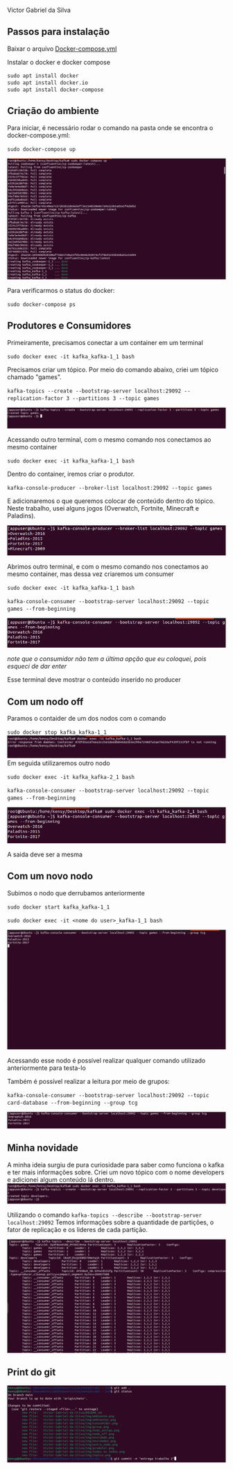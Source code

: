 Victor Gabriel da Silva

## Passos para instalação

Baixar o arquivo [Docker-compose.yml](https://github.com/confluentinc/cp-docker-images/tree/5.3.3-post/examples/kafka-cluster)

Instalar o docker e docker compose

    sudo apt install docker
    sudo apt install docker.io
    sudo apt install docker-compose

## Criação do ambiente

Para iniciar, é necessário rodar o comando na pasta onde se encontra o docker-compose.yml:

`sudo docker-compose up`

<img src="./img/ambiente.png"/>

Para verificarmos o status do docker:

`sudo docker-compose ps`

## Produtores e Consumidores

Primeiramente, precisamos conectar a um container em um terminal

`sudo docker exec -it kafka_kafka-1_1 bash`

Precisamos criar um tópico. Por meio do comando abaixo, criei um tópico chamado "games".

`kafka-topics --create --bootstrap-server localhost:29092 --replication-factor 3 --partitions 3 --topic games`

<img src="./img/topico.png"/>

Acessando outro terminal, com o mesmo comando nos conectamos ao mesmo container 

`sudo docker exec -it kafka_kafka-1_1 bash`

Dentro do container, iremos criar o produtor.

`kafka-console-producer --broker-list localhost:29092 --topic games`

E adicionaremos o que queremos colocar de conteúdo dentro do tópico. Neste trabalho, usei alguns jogos (Overwatch, Fortnite, Minecraft e Paladins).

<img src="./img/produtor.png"/>

Abrimos outro terminal, e com o mesmo comando nos conectamos ao mesmo container, mas dessa vez criaremos um consumer

`sudo docker exec -it kafka_kafka-1_1 bash`

`kafka-console-consumer --bootstrap-server localhost:29092 --topic games --from-beginning`

<img src="./img/consumidor.png"/>

*note que o consumidor não tem a última opção que eu coloquei, pois esqueci de dar enter*

Esse terminal deve mostrar o conteúdo inserido no producer


## Com um nodo off

Paramos o contaider de um dos nodos com o comando

`sudo docker stop kafka_kafka-1_1`
<img src="./img/nodo_off.png"/>
Em seguida utilizaremos outro nodo

`sudo docker exec -it kafka_kafka-2_1 bash`

`kafka-console-consumer --bootstrap-server localhost:29092 --topic games --from-beginning`

<img src="./img/outro_nodo.png"/>

A saida deve ser a mesma

## Com um novo nodo  

Subimos o nodo que derrubamos anteriormente

`sudo docker start kafka_kafka-1_1`

`sudo docker exec -it <nome do user>_kafka-1_1 bash`

<img src="./img/nodo_antigo.png"/>

Acessando esse nodo é possível realizar qualquer comando utilizado anteriormente para testa-lo

Também é possível realizar a leitura por meio de grupos:

`kafka-console-consumer --bootstrap-server localhost:29092 --topic card-database --from-beginning --group tcg`

<img src="./img/group.png"/>

## Minha novidade

A minha ideia surgiu de pura curiosidade para saber como funciona o kafka e ter mais informações sobre.
Criei um novo tópico com o nome developers e adicionei algum conteúdo lá dentro.
<img src="./img/novidade.png"/>

Utilizando o comando
 `kafka-topics --describe --bootstrap-server localhost:29092`
Temos informações sobre a quantidade de partições,  o fator de replicação e os lideres de cada partição.

<img src="./img/novidade2.png"/>

## Print do git
 
<img src="./img/git.png"/>

